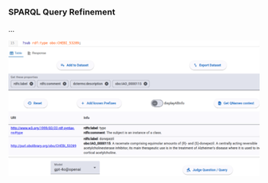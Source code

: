 
### SPARQL Query Refinement
...

![Q²Forge - SPARQL query refinement](/public//images/5-query_refinement.png)
